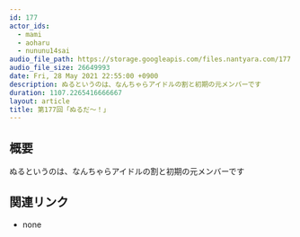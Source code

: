 ```yaml
---
id: 177
actor_ids:
  - mami
  - aoharu
  - nununu14sai
audio_file_path: https://storage.googleapis.com/files.nantyara.com/177.mp3
audio_file_size: 26649993
date: Fri, 28 May 2021 22:55:00 +0900
description: ぬるというのは、なんちゃらアイドルの割と初期の元メンバーです
duration: 1107.2265416666667
layout: article
title: 第177回「ぬるだ〜！」
---
```

## 概要

ぬるというのは、なんちゃらアイドルの割と初期の元メンバーです

## 関連リンク

* none
